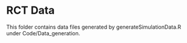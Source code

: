 
# RCT Data

This folder contains data files generated by generateSimulationData.R under Code/Data_generation.

